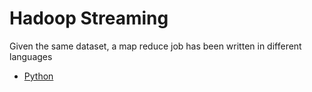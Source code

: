 # Hadoop Streaming

Given the same dataset, a map reduce job has been written in different languages

- [Python](./Python)